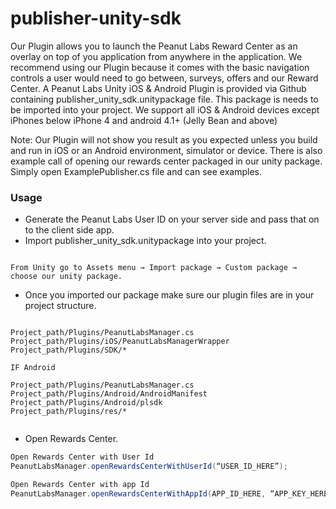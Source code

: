# publisher-unity-sdk

Our Plugin allows you to launch the Peanut Labs Reward Center as an overlay on top of you application from anywhere in the application. We recommend using our Plugin because it comes with the basic navigation controls a user would need to go between, surveys, offers and our Reward Center.
A Peanut Labs Unity iOS & Android Plugin is provided via Github containing publisher_unity_sdk.unitypackage file. This package is needs to be imported into your project. We support all iOS & Android devices except iPhones below iPhone 4 and android 4.1+ (Jelly Bean and above)


Note: Our Plugin will not show you result as you expected unless you build and run in iOS or an Android environment, simulator or device. There is also example call of opening our rewards center packaged in our unity package. Simply open ExamplePublisher.cs file and can see examples.

### Usage

*	Generate the Peanut Labs User ID on your server side and pass that on to the client side app.
*	Import publisher_unity_sdk.unitypackage into your project.

```

From Unity go to Assets menu → Import package → Custom package → choose our unity package.

```

*	Once you imported our package make sure our plugin files are in your project structure.

```

Project_path/Plugins/PeanutLabsManager.cs
Project_path/Plugins/iOS/PeanutLabsManagerWrapper
Project_path/Plugins/SDK/*

IF Android

Project_path/Plugins/PeanutLabsManager.cs
Project_path/Plugins/Android/AndroidManifest
Project_path/Plugins/Android/plsdk
Project_path/Plugins/res/*


```

*	Open Rewards Center.

``` C#
Open Rewards Center with User Id
PeanutLabsManager.openRewardsCenterWithUserId(“USER_ID_HERE”);

Open Rewards Center with app Id
PeanutLabsManager.openRewardsCenterWithAppId(APP_ID_HERE, “APP_KEY_HERE”, “END_USER_ID_HERE”);

```





